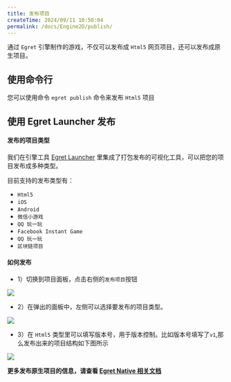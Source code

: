 ```yaml
---
title: 发布项目
createTime: 2024/09/11 10:50:04
permalink: /docs/Engine2D/publish/
---
```

通过 `Egret` 引擎制作的游戏，不仅可以发布成 `Html5` 网页项目，还可以发布成原生项目。

## 使用命令行
您可以使用命令 `egret publish` 命令来发布 `Html5` 项目

## 使用 Egret Launcher 发布
#### 发布的项目类型
我们在引擎工具 [Egret Launcher](https://egret.com/products/engine.html) 里集成了打包发布的可视化工具，可以把您的项目发布成多种类型。

目前支持的发布类型有：

* `Html5`
* `iOS`
* `Android`
* `微信小游戏`
* `QQ 玩一玩`
* `Facebook Instant Game`
* `QQ 玩一玩`
* `区块链项目`

#### 如何发布
* 1）切换到项目面板，点击右侧的`发布项目`按钮

![](./p1.png)

* 2）在弹出的面板中，左侧可以选择要发布的项目类型。

![](./p2.png)

* 3）在 `Html5` 类型里可以填写版本号，用于版本控制。比如版本号填写了`v1`,那么发布出来的项目结构如下图所示

![](./p3.png)

**更多发布原生项目的信息，请查看 [Egret Native 相关文档](http://developer.egret.com/cn/github/egret-docs/Native/index.html?home=1)**
